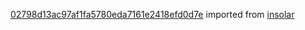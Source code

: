 [02798d13ac97af1fa5780eda7161e2418efd0d7e](https://github.com/insolar/insolar/commit/02798d13ac97af1fa5780eda7161e2418efd0d7e) imported from [insolar](https://github.com/insolar/insolar)
